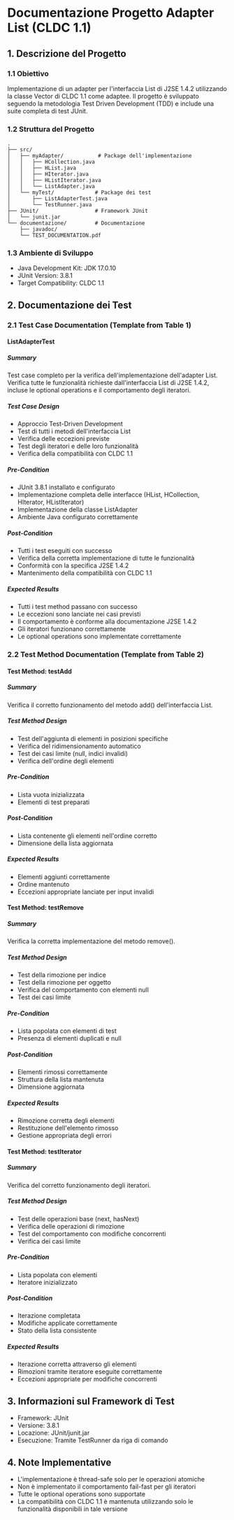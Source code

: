 # Documentazione Progetto Adapter List (CLDC 1.1)

## 1. Descrizione del Progetto

### 1.1 Obiettivo
Implementazione di un adapter per l'interfaccia List di J2SE 1.4.2 utilizzando la classe Vector di CLDC 1.1 come adaptee. Il progetto è sviluppato seguendo la metodologia Test Driven Development (TDD) e include una suite completa di test JUnit.

### 1.2 Struttura del Progetto
```
.
├── src/
│   ├── myAdapter/           # Package dell'implementazione
│   │   ├── HCollection.java
│   │   ├── HList.java
│   │   ├── HIterator.java
│   │   ├── HListIterator.java
│   │   └── ListAdapter.java
│   └── myTest/             # Package dei test
│       ├── ListAdapterTest.java
│       └── TestRunner.java
├── JUnit/                  # Framework JUnit
│   └── junit.jar
└── documentazione/         # Documentazione
    ├── javadoc/
    └── TEST_DOCUMENTATION.pdf
```

### 1.3 Ambiente di Sviluppo
- Java Development Kit: JDK 17.0.10
- JUnit Version: 3.8.1
- Target Compatibility: CLDC 1.1

## 2. Documentazione dei Test

### 2.1 Test Case Documentation (Template from Table 1)

#### ListAdapterTest

##### Summary
Test case completo per la verifica dell'implementazione dell'adapter List. Verifica tutte le funzionalità richieste dall'interfaccia List di J2SE 1.4.2, incluse le optional operations e il comportamento degli iteratori.

##### Test Case Design
- Approccio Test-Driven Development
- Test di tutti i metodi dell'interfaccia List
- Verifica delle eccezioni previste
- Test degli iteratori e delle loro funzionalità
- Verifica della compatibilità con CLDC 1.1

##### Pre-Condition
- JUnit 3.8.1 installato e configurato
- Implementazione completa delle interfacce (HList, HCollection, HIterator, HListIterator)
- Implementazione della classe ListAdapter
- Ambiente Java configurato correttamente

##### Post-Condition
- Tutti i test eseguiti con successo
- Verifica della corretta implementazione di tutte le funzionalità
- Conformità con la specifica J2SE 1.4.2
- Mantenimento della compatibilità con CLDC 1.1

##### Expected Results
- Tutti i test method passano con successo
- Le eccezioni sono lanciate nei casi previsti
- Il comportamento è conforme alla documentazione J2SE 1.4.2
- Gli iteratori funzionano correttamente
- Le optional operations sono implementate correttamente

### 2.2 Test Method Documentation (Template from Table 2)

#### Test Method: testAdd
##### Summary
Verifica il corretto funzionamento del metodo add() dell'interfaccia List.

##### Test Method Design
- Test dell'aggiunta di elementi in posizioni specifiche
- Verifica del ridimensionamento automatico
- Test dei casi limite (null, indici invalidi)
- Verifica dell'ordine degli elementi

##### Pre-Condition
- Lista vuota inizializzata
- Elementi di test preparati

##### Post-Condition
- Lista contenente gli elementi nell'ordine corretto
- Dimensione della lista aggiornata

##### Expected Results
- Elementi aggiunti correttamente
- Ordine mantenuto
- Eccezioni appropriate lanciate per input invalidi

#### Test Method: testRemove
##### Summary
Verifica la corretta implementazione del metodo remove().

##### Test Method Design
- Test della rimozione per indice
- Test della rimozione per oggetto
- Verifica del comportamento con elementi null
- Test dei casi limite

##### Pre-Condition
- Lista popolata con elementi di test
- Presenza di elementi duplicati e null

##### Post-Condition
- Elementi rimossi correttamente
- Struttura della lista mantenuta
- Dimensione aggiornata

##### Expected Results
- Rimozione corretta degli elementi
- Restituzione dell'elemento rimosso
- Gestione appropriata degli errori

#### Test Method: testIterator
##### Summary
Verifica del corretto funzionamento degli iteratori.

##### Test Method Design
- Test delle operazioni base (next, hasNext)
- Verifica delle operazioni di rimozione
- Test del comportamento con modifiche concorrenti
- Verifica dei casi limite

##### Pre-Condition
- Lista popolata con elementi
- Iteratore inizializzato

##### Post-Condition
- Iterazione completata
- Modifiche applicate correttamente
- Stato della lista consistente

##### Expected Results
- Iterazione corretta attraverso gli elementi
- Rimozioni tramite iteratore eseguite correttamente
- Eccezioni appropriate per modifiche concorrenti

## 3. Informazioni sul Framework di Test
- Framework: JUnit
- Versione: 3.8.1
- Locazione: JUnit/junit.jar
- Esecuzione: Tramite TestRunner da riga di comando

## 4. Note Implementative
- L'implementazione è thread-safe solo per le operazioni atomiche
- Non è implementato il comportamento fail-fast per gli iteratori
- Tutte le optional operations sono supportate
- La compatibilità con CLDC 1.1 è mantenuta utilizzando solo le funzionalità disponibili in tale versione 